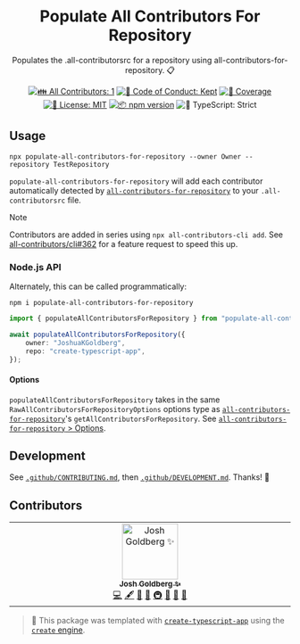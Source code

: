 <h1 align="center">Populate All Contributors For Repository</h1>

<p align="center">Populates the .all-contributorsrc for a repository using all-contributors-for-repository. 📋</p>

<p align="center">
	<!-- prettier-ignore-start -->
	<!-- ALL-CONTRIBUTORS-BADGE:START - Do not remove or modify this section -->
	<a href="#contributors" target="_blank"><img alt="👪 All Contributors: 1" src="https://img.shields.io/badge/%F0%9F%91%AA_all_contributors-1-21bb42.svg" /></a>
<!-- ALL-CONTRIBUTORS-BADGE:END -->
	<!-- prettier-ignore-end -->
	<a href="https://github.com/JoshuaKGoldberg/populate-all-contributors-for-repository/blob/main/.github/CODE_OF_CONDUCT.md" target="_blank"><img alt="🤝 Code of Conduct: Kept" src="https://img.shields.io/badge/%F0%9F%A4%9D_code_of_conduct-kept-21bb42" /></a>
	<a href="https://codecov.io/gh/JoshuaKGoldberg/populate-all-contributors-for-repository" target="_blank"><img alt="🧪 Coverage" src="https://img.shields.io/codecov/c/github/JoshuaKGoldberg/populate-all-contributors-for-repository?label=%F0%9F%A7%AA%20coverage" /></a>
	<a href="https://github.com/JoshuaKGoldberg/populate-all-contributors-for-repository/blob/main/LICENSE.md" target="_blank"><img alt="📝 License: MIT" src="https://img.shields.io/badge/%F0%9F%93%9D_license-MIT-21bb42.svg"></a>
	<a href="http://npmjs.com/package/populate-all-contributors-for-repository"><img alt="📦 npm version" src="https://img.shields.io/npm/v/populate-all-contributors-for-repository?color=21bb42&label=%F0%9F%93%A6%20npm" /></a>
	<img alt="💪 TypeScript: Strict" src="https://img.shields.io/badge/%F0%9F%92%AA_typescript-strict-21bb42.svg" />
</p>

## Usage

```shell
npx populate-all-contributors-for-repository --owner Owner --repository TestRepository
```

`populate-all-contributors-for-repository` will add each contributor automatically detected by [`all-contributors-for-repository`](https://github.com/JoshuaKGoldberg/all-contributors-for-repository) to your `.all-contributorsrc` file.

> [!NOTE]
> Contributors are added in series using `npx all-contributors-cli add`.
> See [all-contributors/cli#362](https://github.com/all-contributors/cli/issues/362) for a feature request to speed this up.

### Node.js API

Alternately, this can be called programmatically:

```shell
npm i populate-all-contributors-for-repository
```

```ts
import { populateAllContributorsForRepository } from "populate-all-contributors-for-repository";

await populateAllContributorsForRepository({
	owner: "JoshuaKGoldberg",
	repo: "create-typescript-app",
});
```

#### Options

`populateAllContributorsForRepository` takes in the same `RawAllContributorsForRepositoryOptions` options type as [`all-contributors-for-repository`](https://github.com/JoshuaKGoldberg/all-contributors-for-repository)'s `getAllContributorsForRepository`.
See [`all-contributors-for-repository` > Options](https://github.com/JoshuaKGoldberg/all-contributors-for-repository#options).

## Development

See [`.github/CONTRIBUTING.md`](./.github/CONTRIBUTING.md), then [`.github/DEVELOPMENT.md`](./.github/DEVELOPMENT.md).
Thanks! 💖

## Contributors

<!-- spellchecker: disable -->
<!-- ALL-CONTRIBUTORS-LIST:START - Do not remove or modify this section -->
<!-- prettier-ignore-start -->
<!-- markdownlint-disable -->
<table>
  <tbody>
    <tr>
      <td align="center" valign="top" width="14.28%"><a href="http://www.joshuakgoldberg.com/"><img src="https://avatars.githubusercontent.com/u/3335181?v=4?s=100" width="100px;" alt="Josh Goldberg ✨"/><br /><sub><b>Josh Goldberg ✨</b></sub></a><br /><a href="https://github.com/JoshuaKGoldberg/populate-all-contributors-for-repository/commits?author=JoshuaKGoldberg" title="Code">💻</a> <a href="#content-JoshuaKGoldberg" title="Content">🖋</a> <a href="https://github.com/JoshuaKGoldberg/populate-all-contributors-for-repository/commits?author=JoshuaKGoldberg" title="Documentation">📖</a> <a href="#ideas-JoshuaKGoldberg" title="Ideas, Planning, & Feedback">🤔</a> <a href="#infra-JoshuaKGoldberg" title="Infrastructure (Hosting, Build-Tools, etc)">🚇</a> <a href="#maintenance-JoshuaKGoldberg" title="Maintenance">🚧</a> <a href="#projectManagement-JoshuaKGoldberg" title="Project Management">📆</a> <a href="#tool-JoshuaKGoldberg" title="Tools">🔧</a></td>
    </tr>
  </tbody>
</table>

<!-- markdownlint-restore -->
<!-- prettier-ignore-end -->

<!-- ALL-CONTRIBUTORS-LIST:END -->
<!-- spellchecker: enable -->

<!-- You can remove this notice if you don't want it 🙂 no worries! -->

> 💝 This package was templated with [`create-typescript-app`](https://github.com/JoshuaKGoldberg/create-typescript-app) using the [`create` engine](https://github.com/JoshuaKGoldberg/create).
